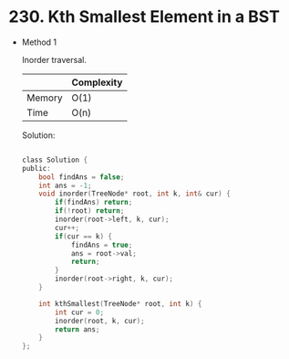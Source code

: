 # 230. Kth Smallest Element in a BST 
- Method 1

    Inorder traversal.

    | |   Complexity  |
    | ----------- | ----------- | 
    |  Memory     | O(1) | 
    |      Time       |  O(n) | 


    Solution:

    ``` h

    class Solution {
    public:
        bool findAns = false;
        int ans = -1;
        void inorder(TreeNode* root, int k, int& cur) {
            if(findAns) return;
            if(!root) return;
            inorder(root->left, k, cur);
            cur++;
            if(cur == k) {
                findAns = true;
                ans = root->val;
                return;
            }
            inorder(root->right, k, cur);
        }

        int kthSmallest(TreeNode* root, int k) {
            int cur = 0;
            inorder(root, k, cur);
            return ans;
        }
    };

    ```

<!-- - Method 2

    This is another method.

    | |   Complexity  |
    | ----------- | ----------- | 
    |  Memory     | O(n) | 
    |      Time       |  O(n) | 


    Solution:

    ``` h



    ```

- Additional Knowledge:
       
    Here are some additional knowledge.



<br> -->